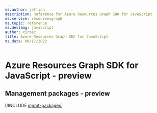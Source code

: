 ```yaml
---
ms.author: jeffish
description: Reference for Azure Resources Graph SDK for JavaScript
ms.service: resourcesgraph
ms.topic: reference
ms.devlang: javascript
author: xirzec
title: Azure Resources Graph SDK for JavaScript
ms.data: 08/17/2022
---
```

# Azure Resources Graph SDK for JavaScript - preview

## Management packages - preview
[!INCLUDE [mgmt-packages](resources-graph-mgmt-index.md)]